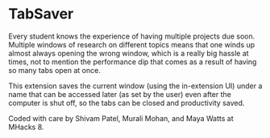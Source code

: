 # TabSaver

Every student knows the experience of having multiple projects due soon. Multiple windows of research on different topics means that one winds up almost always opening the wrong window, which is a really big hassle at times, not to mention the performance dip that comes as a result of having so many tabs open at once.

This extension saves the current window (using the in-extension UI) under a name that can be accessed later (as set by the user) even after the computer is shut off, so the tabs can be closed and productivity saved.

Coded with care by Shivam Patel, Murali Mohan, and Maya Watts at MHacks 8.
